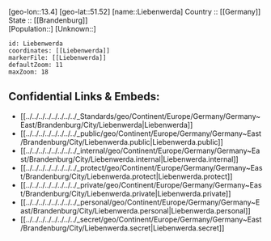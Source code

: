 ﻿---
location: [51.52,13.4] 
mapzoom: [7,12] 
mapmarker: city 
type: City
tags:
- geo/City


SpocWebEntityId: 31995
isDeleted: false
confidential: public

---
[geo-lon::13.4] 
[geo-lat::51.52] 
[name::Liebenwerda] 
Country :: [[Germany]]  
State :: [[Brandenburg]]  
[Population::] 
[Unknown::] 


```leaflet
id: Liebenwerda
coordinates: [[Liebenwerda]] 
markerFile: [[Liebenwerda]] 
defaultZoom: 11 
maxZoom: 18
```


## Confidential Links & Embeds: 
- [[../../../../../../../../_Standards/geo/Continent/Europe/Germany/Germany~East/Brandenburg/City/Liebenwerda|Liebenwerda]] 
- [[../../../../../../../../_public/geo/Continent/Europe/Germany/Germany~East/Brandenburg/City/Liebenwerda.public|Liebenwerda.public]] 
- [[../../../../../../../../_internal/geo/Continent/Europe/Germany/Germany~East/Brandenburg/City/Liebenwerda.internal|Liebenwerda.internal]] 
- [[../../../../../../../../_protect/geo/Continent/Europe/Germany/Germany~East/Brandenburg/City/Liebenwerda.protect|Liebenwerda.protect]] 
- [[../../../../../../../../_private/geo/Continent/Europe/Germany/Germany~East/Brandenburg/City/Liebenwerda.private|Liebenwerda.private]] 
- [[../../../../../../../../_personal/geo/Continent/Europe/Germany/Germany~East/Brandenburg/City/Liebenwerda.personal|Liebenwerda.personal]] 
- [[../../../../../../../../_secret/geo/Continent/Europe/Germany/Germany~East/Brandenburg/City/Liebenwerda.secret|Liebenwerda.secret]] 

